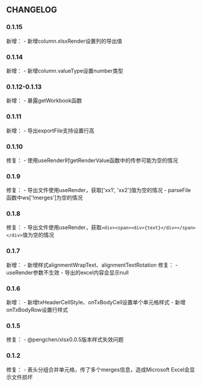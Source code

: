 
## CHANGELOG
### 0.1.15
新增：
    - 新增column.xlsxRender设置列的导出值
    
### 0.1.14
新增：
    - 新增column.valueType设置number类型
    
### 0.1.12-0.1.13
新增：
    - 暴露getWorkbook函数
    
### 0.1.11
新增：
    - 导出exportFile支持设置行高
    
### 0.1.10
修复：
    - 使用useRender时getRenderValue函数中的传参可能为空的情况
    
### 0.1.9
修复：
    - 导出文件使用useRender，获取['xx1', 'xx2']值为空的情况
    - parseFile函数中ws['!merges']为空的情况

### 0.1.8
修复：
    - 导出文件使用useRender，获取`<div><span><div>{text}</div></span></div>`值为空的情况

### 0.1.7
新增：
    - 新增样式alignmentWrapText、alignmentTextRotation
修复：
    - useRender参数不生效
    - 导出的excel内容会显示null

### 0.1.6
新增：
    - 新增txHeaderCellStyle、onTxBodyCell设置单个单元格样式
    - 新增onTxBodyRow设置行样式

### 0.1.5
修复：
    - @pengchen/xlsx0.0.5版本样式失效问题
    
### 0.1.2
修复：
    - 表头分组合并单元格，传了多个merges信息，造成Microsoft Excel会显示文件损坏
